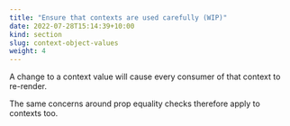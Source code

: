 ```yaml
---
title: "Ensure that contexts are used carefully (WIP)"
date: 2022-07-28T15:14:39+10:00
kind: section
slug: context-object-values
weight: 4
---
```


A change to a context value will cause every consumer of that context to re-render.

The same concerns around prop equality checks therefore apply to contexts too.


